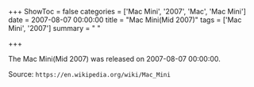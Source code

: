 +++
ShowToc = false
categories = ['Mac Mini', '2007', 'Mac', 'Mac Mini']
date = 2007-08-07 00:00:00
title = "Mac Mini(Mid 2007)"
tags = ['Mac Mini', '2007']
summary = " "

+++

The Mac Mini(Mid 2007) was released on 2007-08-07 00:00:00.

Source: `https://en.wikipedia.org/wiki/Mac_Mini`
